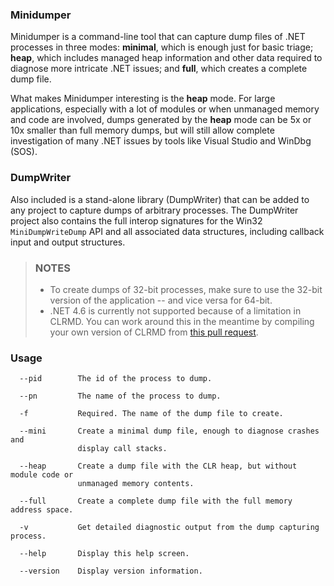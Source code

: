 ### Minidumper

Minidumper is a command-line tool that can capture dump files of .NET processes in three modes: **minimal**, which is enough just for basic triage; **heap**, which includes managed heap information and other data required to diagnose more intricate .NET issues; and **full**, which creates a complete dump file.

What makes Minidumper interesting is the **heap** mode. For large applications, especially with a lot of modules or when unmanaged memory and code are involved, dumps generated by the **heap** mode can be 5x or 10x smaller than full memory dumps, but will still allow complete investigation of many .NET issues by tools like Visual Studio and WinDbg (SOS).

### DumpWriter

Also included is a stand-alone library (DumpWriter) that can be added to any project to capture dumps of arbitrary processes. The DumpWriter project also contains the full interop signatures for the Win32 `MiniDumpWriteDump` API and all associated data structures, including callback input and output structures.

> ### NOTES
> * To create dumps of 32-bit processes, make sure to use the 32-bit version of the application -- and vice versa for 64-bit.
> * .NET 4.6 is currently not supported because of a limitation in CLRMD. You can work around this in the meantime by compiling your own version of CLRMD from [this pull request](https://github.com/Microsoft/dotnetsamples/pull/23/files).

### Usage

```
  --pid        The id of the process to dump.

  --pn         The name of the process to dump.

  -f           Required. The name of the dump file to create.

  --mini       Create a minimal dump file, enough to diagnose crashes and
               display call stacks.

  --heap       Create a dump file with the CLR heap, but without module code or
               unmanaged memory contents.

  --full       Create a complete dump file with the full memory address space.

  -v           Get detailed diagnostic output from the dump capturing process.

  --help       Display this help screen.

  --version    Display version information.
```
